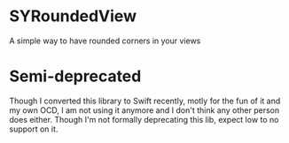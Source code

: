 SYRoundedView
=============

A simple way to have rounded corners in your views

Semi-deprecated
==========

Though I converted this library to Swift recently, motly for the fun of it and my own OCD, I am not using it anymore and I don't think any other person does either. Though I'm not formally deprecating this lib, expect low to no support on it.
